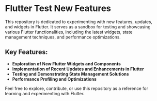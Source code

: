 # Flutter Test New Features

This repository is dedicated to experimenting with new features, updates, and widgets in Flutter. It serves as a sandbox for testing and showcasing various Flutter functionalities, including the latest widgets, state management techniques, and performance optimizations.

## Key Features:

- **Exploration of New Flutter Widgets and Components**
- **Implementation of Recent Updates and Enhancements in Flutter**
- **Testing and Demonstrating State Management Solutions**
- **Performance Profiling and Optimizations**

Feel free to explore, contribute, or use this repository as a reference for learning and experimenting with Flutter.
